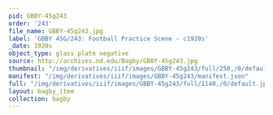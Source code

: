 ```yaml
---
pid: GBBY-45g243
order: '243'
file_name: GBBY-45g243.jpg
label: 'GBBY 45G/243: Football Practice Scene - c1920s'
_date: 1920s
object_type: glass plate negative
source: http://archives.nd.edu/Bagby/GBBY-45g243.jpg
thumbnail: "/img/derivatives/iiif/images/GBBY-45g243/full/250,/0/default.jpg"
manifest: "/img/derivatives/iiif/images/GBBY-45g243/manifest.json"
full: "/img/derivatives/iiif/images/GBBY-45g243/full/1140,/0/default.jpg"
layout: bagby_item
collection: bagby
---
```

